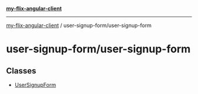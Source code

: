 [**my-flix-angular-client**](/README.md)

***

[my-flix-angular-client](../../modules.md) / user-signup-form/user-signup-form

# user-signup-form/user-signup-form

## Classes

- [UserSignupForm](classes/UserSignupForm.md)
